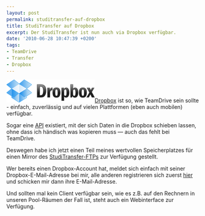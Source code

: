```yaml
---
layout: post
permalink: studitransfer-auf-dropbox
title: StudiTransfer auf Dropbox
excerpt: Der StudiTransfer ist nun auch via Dropbox verfügbar.
date: '2010-06-28 10:47:39 +0200'
tags:
- TeamDrive
- Transfer
- Dropbox
---
```

<p><a href="http://db.tt/NYepoPI"><img class="alignright size-full wp-image-553" title="Dropbox" src="/uploads/2011/05/logo.png" alt="Dropbox Logo" width="231" height="60" /></a><a href="http://db.tt/eq9LkG">Dropbox</a> ist so, wie TeamDrive sein sollte - einfach, zuverlässig und auf vielen Plattformen (eben auch mobilen) verfügbar.</p>
<p>Sogar eine <a href="https://www.dropbox.com/developers">API</a> existiert, mit der sich Daten in die Dropbox schieben lassen, ohne dass ich händisch was kopieren muss &mdash; auch das fehlt bei TeamDrive.</p>
<p>Deswegen habe ich jetzt einen Teil meines wertvollen Speicherplatzes für einen Mirror des <a href="/studitransfer">StudiTransfer-FTPs</a> zur Verfügung gestellt.</p>
<p>Wer bereits einen Dropbox-Account hat, meldet sich einfach mit seiner Dropbox-E-Mail-Adresse bei mir, alle anderen registrieren sich zuerst <a href="http://db.tt/eq9LkG">hier</a> und schicken mir dann ihre E-Mail-Adresse.</p>
<p>Und sollten mal kein Client verfügbar sein, wie es z.B. auf den Rechnern in unseren Pool-Räumen der Fall ist, steht auch ein Webinterface zur Verfügung.</p>
